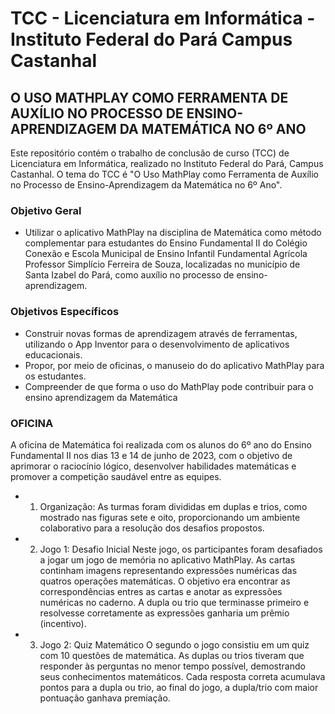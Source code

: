 # TCC - Licenciatura em Informática - Instituto Federal do Pará Campus Castanhal

## O USO MATHPLAY COMO FERRAMENTA DE AUXÍLIO NO PROCESSO DE ENSINO-APRENDIZAGEM DA MATEMÁTICA NO 6º ANO

Este repositório contém o trabalho de conclusão de curso (TCC)  de Licenciatura em Informática, realizado no Instituto Federal do Pará, Campus Castanhal. O tema do TCC é "O Uso MathPlay como Ferramenta de Auxílio no Processo de Ensino-Aprendizagem da Matemática no 6º Ano".

### Objetivo Geral

- Utilizar o aplicativo MathPlay na disciplina de Matemática como método complementar para estudantes do Ensino Fundamental II do Colégio Conexão e Escola Municipal de Ensino Infantil Fundamental Agrícola Professor Simplício Ferreira de Souza, localizadas no município de Santa Izabel do Pará, como auxílio no processo de ensino-aprendizagem.

### Objetivos Específicos

- Construir novas formas de aprendizagem através de ferramentas, utilizando o App Inventor para o desenvolvimento de aplicativos educacionais.
- Propor, por meio de oficinas, o manuseio do do aplicativo MathPlay para os estudantes.
- Compreender de que forma o uso do MathPlay pode contribuir para o ensino aprendizagem da Matemática

### OFICINA

A oficina de Matemática foi realizada com os alunos do 6º ano do Ensino Fundamental II nos dias 13 e 14 de junho de 2023, com o objetivo de aprimorar o raciocínio lógico, desenvolver habilidades matemáticas e promover a competição saudável entre as equipes.

- 1.	Organização: As turmas foram divididas em duplas e trios, como mostrado nas figuras sete e oito, proporcionando um ambiente colaborativo para a resolução dos desafios propostos. 
- 2.	Jogo 1: Desafio Inicial 
Neste jogo, os participantes foram desafiados a jogar um jogo de memória no aplicativo MathPlay. As cartas continham imagens representando expressões numéricas das quatros operações matemáticas. O objetivo era encontrar as correspondências entres as cartas e anotar as expressões numéricas no caderno. A dupla ou trio que terminasse primeiro e resolvesse corretamente as expressões ganharia um prêmio (incentivo).
- 3.	Jogo 2: Quiz Matemático
O segundo o jogo consistiu em um quiz com 10 questões de matemática. As duplas ou trios tiveram que responder às perguntas no menor tempo possível, demostrando seus conhecimentos matemáticos. Cada resposta correta acumulava pontos para a dupla ou trio, ao final do jogo, a dupla/trio com maior pontuação ganhava premiação.

